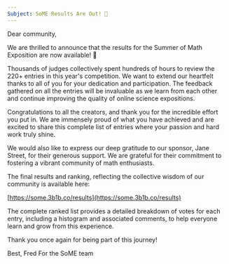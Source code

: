 ```yaml
---
Subject: SoME Results Are Out! 🌟
---
```


Dear community,

We are thrilled to announce that the results for the Summer of Math Exposition are now available! 🎉

Thousands of judges collectively spent hundreds of hours to review the 220+ entries in this year's competition. We want to extend our heartfelt thanks to all of you for your dedication and participation. The feedback gathered on all the entries will be invaluable as we learn from each other and continue improving the quality of online science expositions.

Congratulations to all the creators, and thank you for the incredible effort you put in. We are immensely proud of what you have achieved and are excited to share this complete list of entries where your passion and hard work truly shine.

We would also like to express our deep gratitude to our sponsor, Jane Street, for their generous support. We are grateful for their commitment to fostering a vibrant community of math enthusiasts.

The final results and ranking, reflecting the collective wisdom of our community is available here:

[https://some.3b1b.co/results](https://some.3b1b.co/results)

The complete ranked list provides a detailed breakdown of votes for each entry, including a histogram and associated comments, to help everyone learn and grow from this experience.

Thank you once again for being part of this journey!

Best,
Fred
For the SoME team

